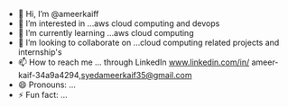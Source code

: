 - 👋 Hi, I’m @ameerkaiff
- 👀 I’m interested in ...aws cloud computing and devops
- 🌱 I’m currently learning ...aws cloud computing 
- 💞️ I’m looking to collaborate on ...cloud computing related projects and internship's 
- 📫 How to reach me ... through LinkedIn www.linkedin.com/in/
ameer-kaif-34a9a4294,syedameerkaif35@gmail.com
- 😄 Pronouns: ...
- ⚡ Fun fact: ...

<!---
ameerkaiff/ameerkaiff is a ✨ special ✨ repository because its `README.md` (this file) appears on your GitHub profile.
You can click the Preview link to take a look at your changes.
--->
